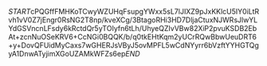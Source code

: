 $START$cPQGffFMHKoTCwyWZUHqFsupgYWxx5sL7lJIXZ9pJxKKlcU5IY0iLtRvh1vV0Z7jEngr0RsNG2T8np/kveXCg/3BtagoRHi3HD7DljaCtuxNJWRsJlwYLYdGSVncnLFsdy6kRctdQr5yTOIyfn6tLh/UhyeQZIvVBw82XiP2pvuKSDB2EbAt+zcnNuOSeKRV6+CcNGi0BQQK/b/q0tkEHtKqm2yUCrRQwBbwUeuDRT6+y+DovQFUidMyCaxs7wGHERJsVByJ5ovMPFL5wCdNYyrr6bVzftYYHGTQgyA1DnwATyjimXGoUZAMkWFZs6ep$END$